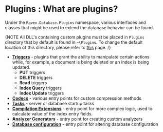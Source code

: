 # Plugins : What are plugins?

Under the `Raven.Database.Plugins` namespace, various interfaces and classes that might be used to extend the database behavior can be found.

{NOTE All DLL's containing custom plugins must be placed in `Plugins` directory that by default is found in `~\Plugins`. To change the default location of this directory, please refer to [this](../../server/configuration/configuration-options#bundles) page. /}

* [**Triggers**](../../server/plugins/triggers) - plugins that grant the ability to manipulate certain actions while, for example, a document is being deleted or an index is  being updated.
    * **PUT** triggers
    * **DELETE** triggers
    * **Read** triggers
    * **Index Query** triggers
    * **Index Update** triggers 
* [**Codecs**](../../server/plugins/codecs) - various entry points for custom compression methods.
* [**Tasks**](../../server/plugins/tasks) - server or database startup tasks
* [**Compilation Extensions**](../../server/plugins/compilation-extensions) - entry point for more complex logic, used to calculate value of the index entry fields.
* [**Analyzer Generators**](../../server/plugins/analyzer-generators) - entry point for creating custom analyzers
* [**Database configuration**](../../server/plugins/database-configuration) - entry point for altering database configuration